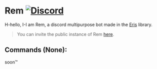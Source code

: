 # Rem [![Discord](https://discordapp.com/api/guilds/442200545604927489/embed.png)](https://discord.gg/PeRR3MY)
H-hello, I-I am Rem, a discord multipurpose bot made in the [Eris](https://abal.moe/Eris) library.
> You can invite the public instance of Rem [here](https://discordapp.com/oauth2/authorize?client_id=447229568282132510&scope=bot).

## Commands (None):
soon:tm: